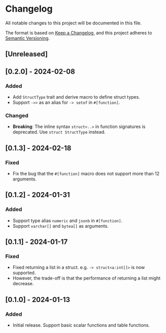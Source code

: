 # Changelog

All notable changes to this project will be documented in this file.

The format is based on [Keep a Changelog](https://keepachangelog.com/en/1.0.0/),
and this project adheres to [Semantic Versioning](https://semver.org/spec/v2.0.0.html).

## [Unreleased]

## [0.2.0] - 2024-02-08

### Added

- Add `StructType` trait and derive macro to define struct types.
- Support `->>` as an alias for `-> setof` in `#[function]`.

### Changed

- **Breaking**: The inline syntax `struct<..>` in function signatures is deprecated. Use `struct StructType` instead.

## [0.1.3] - 2024-02-18

### Fixed

- Fix the bug that the `#[function]` macro does not support more than 12 arguments.

## [0.1.2] - 2024-01-31

### Added

- Support type alias `numeric` and `jsonb` in `#[function]`.
- Support `varchar[]` and `bytea[]` as arguments.

## [0.1.1] - 2024-01-17

### Fixed

- Fixed returning a list in a struct. e.g. `-> struct<a:int[]>` is now supported.
- However, the trade-off is that the performance of returning a list might decrease.

## [0.1.0] - 2024-01-13

### Added

- Initial release. Support basic scalar functions and table functions.
